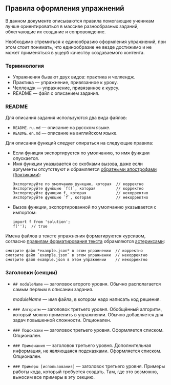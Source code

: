 ## Правила оформления упражнений

В данном документе описываются правила помогающие ученикам лучше ориентироваться в массиве разнообразных заданий, облегчающие их создание и сопровождение.

Необходимо стремиться к единообразию оформления упражнений, при этом стоит понимать, что единообразие не везде достижимо и не может применяться в ущерб качеству создаваемого контента.

### Терминология

* Упражнения бывают двух видов: практика и челлендж.
* Практика — упражнение, привязанное к уроку.
* Челлендж — упражнение, привязанное к курсу.
* README — файл с описанием задания.

### README

Для описания задания используются два вида файлов:

* `README.ru.md` — описание на русском языке.
* `README.en.md` — описание на английском языке.

Для описания функций следует опираться на следующие правила:
* Если функция экспортируется по умолчанию, то имя функции опускается.
* Имя функции указывается со скобками вызова, даже если аргументы отсутствуют и обрамляется [обратными апострофами (бэктиками)](https://ru.wikipedia.org/wiki/Машинописный_обратный_апостроф):
  ```
  Экспортируйте по умолчанию функцию, которая  // корректно
  Экспортируйте функцию `f()`, которая         // корректно
  Экспортируйте функцию f, которая             // некорректно
  Экспортируйте функцию `f`, которая           // некорректно
  ```
* Вызов функции, экспортированной по умолчанию указывается с импортом:
  ```
  import f from 'solution';
  f('');  // true
  ```

Имена файлов в тексте упражнения форматируются курсивом, согласно [правилам форматирования текста](./TEXT.md) обрамляются [астериксами](https://ru.wikipedia.org/wiki/Звёздочка_(типографика)):
  ```
  смотрите файл *example.json* в этом упражнении  // корректно
  смотрите файл `example.json` в этом упражнении  // некорректно
  смотрите файл example.json в этом упражнении    // некорректно
  ```

### Заголовки (секции)

* `## moduleName` — заголовок второго уровня. Обычно располагается самым первым в описании задания.

   _moduleName_ — имя файла, в котором надо написать код решения.

* `### Алгоритм` — заголовок третьего уровня. Обобщённый алгоритм, который можно применить в упражнении. Обычно добавляется для задач повышенной сложности. Опционален.

* `### Подсказки` — заголовок третьего уровня. Оформляется списком. Опционален.

* `### Примечания` — заголовок третьего уровня. Дополнительная информация, не являющаяся подсказками. Оформляется списком. Опционален.

* `### Примеры [использования]` — заголовок третьего уровня. Примеры работы кода, который требуется создать. Там, где это возможно, выносим все примеры в эту секцию.
